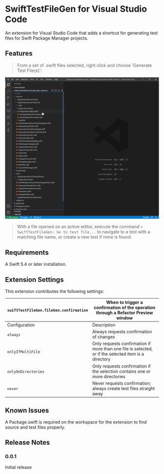 # SwiftTestFileGen for Visual Studio Code

An extension for Visual Studio Code that adds a shortcut for generating test files for Swift Package Manager projects.

## Features

> From a set of .swift files selected, right click and choose 'Generate Test File(s)':

![image](images/SwiftFileTestGen.gif)

> With a file opened on an active editor, execute the command `> SwiftTestFileGen: Go to test file...` to navigate to a test with a matching file name, or create a new test if none is found.

## Requirements

A Swift 5.4 or later installation.

## Extension Settings

This extension contributes the following settings:

| `swiftTestFileGen.fileGen.confirmation` | When to trigger a confirmation of the operation through a Refactor Preview window |
|---|---|
| Configuration | Description |
| `always` | Always requests confirmation of changes |
| `onlyIfMultiFile` | Only requests confirmation if more than one file is selected, or if the selected item is a directory |
| `onlyOnDirectories` | Only requests confirmation if the selection contains one or more directories |
| `never` | Never requests confirmation; always create test files straight away |

## Known Issues

A Package.swift is required on the workspace for the extension to find source and test files properly.

## Release Notes

### 0.0.1

Initial release
